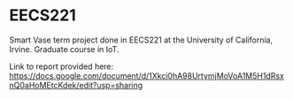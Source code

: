 # EECS221
Smart Vase term project done in EECS221 at the University of California, Irvine. Graduate course in IoT. 

Link to report provided here: https://docs.google.com/document/d/1Xkci0hA98UrtymjMoVoA1M5H1dRsxnQ0aHoMEtcKdek/edit?usp=sharing 
